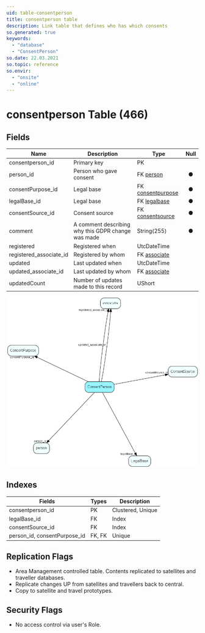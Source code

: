 ```yaml
---
uid: table-consentperson
title: consentperson table
description: Link table that defines who has which consents
so.generated: true
keywords:
  - "database"
  - "ConsentPerson"
so.date: 22.03.2021
so.topic: reference
so.envir:
  - "onsite"
  - "online"
---
```


# consentperson Table (466)

## Fields

| Name | Description | Type | Null |
|------|-------------|------|:----:|
|consentperson\_id|Primary key|PK| |
|person\_id|Person who gave consent|FK [person](person.md)|&#x25CF;|
|consentPurpose\_id|Legal base|FK [consentpurpose](consentpurpose.md)|&#x25CF;|
|legalBase\_id|Legal base|FK [legalbase](legalbase.md)|&#x25CF;|
|consentSource\_id|Consent source|FK [consentsource](consentsource.md)|&#x25CF;|
|comment|A comment describing why this GDPR change was made|String(255)|&#x25CF;|
|registered|Registered when|UtcDateTime| |
|registered\_associate\_id|Registered by whom|FK [associate](associate.md)| |
|updated|Last updated when|UtcDateTime| |
|updated\_associate\_id|Last updated by whom|FK [associate](associate.md)| |
|updatedCount|Number of updates made to this record|UShort| |


![ConsentPerson table relationship diagram](./media/ConsentPerson.png)

## Indexes

| Fields | Types | Description |
|--------|-------|-------------|
|consentperson\_id |PK |Clustered, Unique |
|legalBase\_id |FK |Index |
|consentSource\_id |FK |Index |
|person\_id, consentPurpose\_id |FK, FK |Unique |

## Replication Flags

* Area Management controlled table. Contents replicated to satellites and traveller databases.
* Replicate changes UP from satellites and travellers back to central.
* Copy to satellite and travel prototypes.

## Security Flags

* No access control via user's Role.

